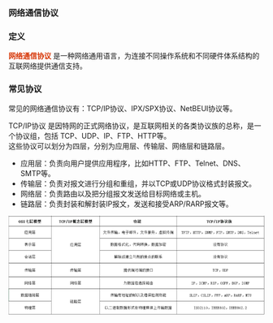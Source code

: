 ### 网络通信协议

### 定义

**<font color="#d63200">网络通信协议</font>** 是一种网络通用语言，为连接不同操作系统和不同硬件体系结构的互联网络提供通信支持。

### 常见协议

常见的网络通信协议有：TCP/IP协议、IPX/SPX协议、NetBEUI协议等。 

TCP/IP协议 是因特网的正式网络协议，是互联网相关的各类协议族的总称，是一个协议组，包括 TCP、UDP、IP、FTP、HTTP等。  
这些协议可以划分为四层，分别为应用层、传输层、网络层和链路层。  

+ 应用层：负责向用户提供应用程序，比如HTTP、FTP、Telnet、DNS、SMTP等。
+ 传输层：负责对报文进行分组和重组，并以TCP或UDP协议格式封装报文。
+ 网络层：负责路由以及把分组报文发送给目标网络或主机。
+ 链路层：负责封装和解封装IP报文，发送和接受ARP/RARP报文等。

![图解](/img/netpro/tcp.png)
